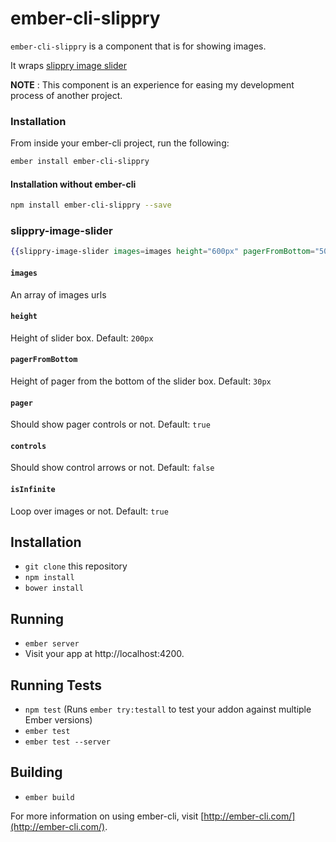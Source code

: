 # ember-cli-slippry

`ember-cli-slippry` is a component that is for showing images.

It wraps [slippry image slider](http://slippry.com/)

**NOTE** : This component is an experience for easing my development process of another project.

### Installation

From inside your ember-cli project, run the following:

```bash
ember install ember-cli-slippry
```

#### Installation without ember-cli

```bash
npm install ember-cli-slippry --save
```
### slippry-image-slider

```hbs
{{slippry-image-slider images=images height="600px" pagerFromBottom="50px"}}
```

#### `images`

An array of images urls

#### `height`

Height of slider box. Default: `200px`

#### `pagerFromBottom`

Height of pager from the bottom of the slider box. Default: `30px`

#### `pager`

Should show pager controls or not. Default: `true`

#### `controls`

Should show control arrows or not. Default: `false`

#### `isInfinite`

Loop over images or not. Default: `true`


## Installation

* `git clone` this repository
* `npm install`
* `bower install`

## Running

* `ember server`
* Visit your app at http://localhost:4200.

## Running Tests

* `npm test` (Runs `ember try:testall` to test your addon against multiple Ember versions)
* `ember test`
* `ember test --server`

## Building

* `ember build`

For more information on using ember-cli, visit [http://ember-cli.com/](http://ember-cli.com/).
